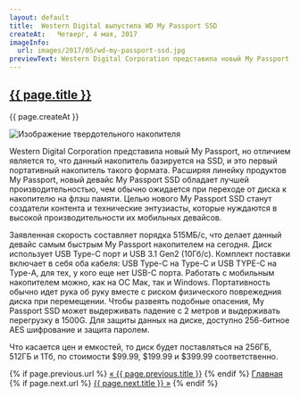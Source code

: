 ```yaml
---
layout: default
title:  Western Digital выпустила WD My Passport SSD
createAt:   Четверг, 4 мая, 2017
imageInfo:
  url: images/2017/05/wd-my-passport-ssd.jpg
previewText: Western Digital Corporation представила новый My Passport, но отличием является то, что данный накопитель базируется на SSD, и это первый портативный накопитель такого формата. Расширяя линейку продуктов My Passport, новый девайс My Passport SSD обладает лучшей производительностью, чем обычно ожидается при переходе  от диска к накопителю на флэш памяти. Целью нового My Passport SSD станут создатели контента и технические энтузиасты, которые нуждаются в высокой производительности их мобильных девайсов.
---
```


<h2 class="news-title"><a href="{{ site.github.url }}{{ page.url }}">{{ page.title }}</a></h2>
<p class="news-date">{{ page.createAt }}</p>
<div class="news-image-preview-container">
  <img class="news-image-preview" src="{{ page.imageInfo.url }}" alt="Изображение твердотельного накопителя">
</div>

<div class="news-text">

  <p>Western Digital Corporation представила новый My Passport, но отличием является то, что данный накопитель базируется на SSD, и это первый портативный накопитель такого формата. Расширяя линейку продуктов My Passport, новый девайс My Passport SSD обладает лучшей производительностью, чем обычно ожидается при переходе  от диска к накопителю на флэш памяти. Целью нового My Passport SSD станут создатели контента и технические энтузиасты, которые нуждаются в высокой производительности их мобильных девайсов.</p>

  <p>Заявленная скорость составляет порядка 515МБ/с, что делает данный девайс самым быстрым My Passport накопителем на сегодня. Диск использует USB Type-C порт и USB 3.1 Gen2 (10Гб/c). Комплект поставки включает в себя оба кабеля: USB Type-C на Type-C и USB TYPE-C на Type-A, для тех, у кого еще нет USB-C порта. Работать с мобильным накопителем можно, как на ОС Мак, так и Windows. Портативность обычно идет рука об руку вместе с риском физического поврежедния диска при перемещении. Чтобы развеять подобные опасения, My Passport SSD может выдерживать падение с 2 метров и выдерживать перегрузку в 1500G. Для защиты данных на диске, доступно 256-битное AES шифрование и защита паролем.</p>

  <p>Что касается цен и емкостей, то диск будет поставляться на 256ГБ, 512ГБ и 1Тб, по стоимости $99.99, $199.99 и $399.99 соответственно.</p>

</div>

<div class="bottom-links">
  {% if page.previous.url %}
    <a href="{{ site.github.url }}{{ page.previous.url }}">&laquo; {{ page.previous.title }}</a>
  {% endif %}
  <a href="{{ site.github.url }}">Главная</a>
  {% if page.next.url %}
    <a href="{{ site.github.url }}{{ page.next.url }}">{{ page.next.title }} &raquo;</a>
  {% endif %}
</div>
